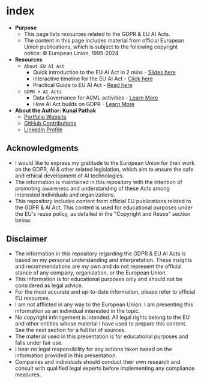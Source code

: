 # index

- **Purpose**
  - This page lists resources related to the GDPR & EU AI Acts.
  - The content in this page includes material from official European Union publications, which is subject to the following copyright notice: © European Union, 1995-2024
- **Resources**
  - `About EU AI Act`
    - Quick introduction to the EU AI Act in 2 mins - <a href="https://kanad13.github.io/EU-AI-Act/decks/eu_ai_act-in_2_mins.html" target="_blank" rel="noopener noreferrer">Slides here</a>
    - Interactive timeline for the EU AI Act - <a href="https://kanad13.github.io/EU-AI-Act/decks/EU_AI_Act-timelines.html" target="_blank" rel="noopener noreferrer">Click here</a>
    - Practical Guide to EU AI Act - <a href="https://github.com/kanad13/EU-AI-Act/blob/main/decks/EU_AI_Act.md" target="_blank" rel="noopener noreferrer">Read here</a>
  - `GDPR + AI Acts`
    - Data Governance for AI/ML activities - <a href="https://kanad13.github.io/EU-AI-Act/decks/data-governance.html" target="_blank" rel="noopener noreferrer">Learn More</a>
    - How AI Act builds on GDPR - <a href="https://github.com/kanad13/EU-AI-Act/blob/main/decks/GDPR_plus_AI_Acts.md" target="_blank" rel="noopener noreferrer">Learn More</a>
- **About the Author: Kunal Pathak**
  - <a href="https://www.kunal-pathak.com" target="_blank" rel="noopener noreferrer">Portfolio Website</a>
  - <a href="https://github.com/kanad13" target="_blank" rel="noopener noreferrer">GitHub Contributions</a>
  - <a href="https://www.linkedin.com/in/kunal-pathak-profile/" target="_blank" rel="noopener noreferrer">LinkedIn Profile</a>

## Acknowledgments

- I would like to express my gratitude to the European Union for their work on the GDPR, AI & other related legislation, which aim to ensure the safe and ethical development of AI technologies.
- The information is maintained in this repository with the intention of promoting awareness and understanding of these Acts among interested individuals and organizations.
- This repository includes content from official EU publications related to the GDPR & AI Act. This content is used for educational purposes under the EU's reuse policy, as detailed in the "Copyright and Reuse" section below.

## Disclaimer

- The information in this repository regarding the GDPR & EU AI Acts is based on my personal understanding and interpretation. These insights and recommendations are my own and do not represent the official stance of any company, organization, or the European Union.
- This information is for educational purposes only and should not be considered as legal advice.
- For the most accurate and up-to-date information, please refer to official EU resources.
- I am not afflicted in any way to the European Union. I am presenting this information as an individual interested in the topic.
- No copyright infringement is intended. All legal rights belong to the EU and other entities whose material I have used to prepare this content. See the next section for a full list of sources.
- The material used in this presentation is for educational purposes and falls under fair use.
- I bear no legal responsibility for any actions taken based on the information provided in this presentation.
- Companies and individuals should conduct their own research and consult with qualified legal experts before implementing any compliance measures.
